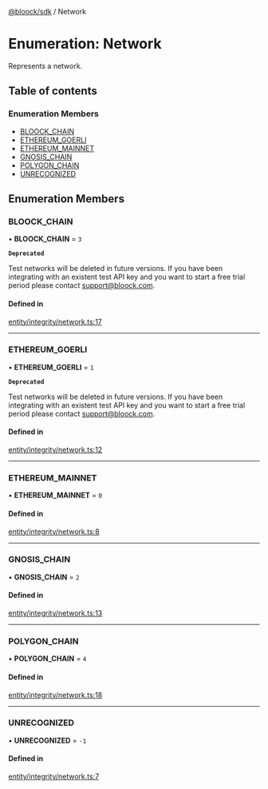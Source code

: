 [@bloock/sdk](../index.md) / Network

# Enumeration: Network

Represents a network.

## Table of contents

### Enumeration Members

- [BLOOCK\_CHAIN](Network-1.md#bloock_chain)
- [ETHEREUM\_GOERLI](Network-1.md#ethereum_goerli)
- [ETHEREUM\_MAINNET](Network-1.md#ethereum_mainnet)
- [GNOSIS\_CHAIN](Network-1.md#gnosis_chain)
- [POLYGON\_CHAIN](Network-1.md#polygon_chain)
- [UNRECOGNIZED](Network-1.md#unrecognized)

## Enumeration Members

### BLOOCK\_CHAIN

• **BLOOCK\_CHAIN** = ``3``

**`Deprecated`**

Test networks will be deleted in future versions. If you have been integrating with an existent test API key and you want to start a free trial period please contact support@bloock.com.

#### Defined in

[entity/integrity/network.ts:17](https://github.com/bloock/bloock-sdk/blob/4afdb4b/languages/js/src/entity/integrity/network.ts#L17)

___

### ETHEREUM\_GOERLI

• **ETHEREUM\_GOERLI** = ``1``

**`Deprecated`**

Test networks will be deleted in future versions. If you have been integrating with an existent test API key and you want to start a free trial period please contact support@bloock.com.

#### Defined in

[entity/integrity/network.ts:12](https://github.com/bloock/bloock-sdk/blob/4afdb4b/languages/js/src/entity/integrity/network.ts#L12)

___

### ETHEREUM\_MAINNET

• **ETHEREUM\_MAINNET** = ``0``

#### Defined in

[entity/integrity/network.ts:8](https://github.com/bloock/bloock-sdk/blob/4afdb4b/languages/js/src/entity/integrity/network.ts#L8)

___

### GNOSIS\_CHAIN

• **GNOSIS\_CHAIN** = ``2``

#### Defined in

[entity/integrity/network.ts:13](https://github.com/bloock/bloock-sdk/blob/4afdb4b/languages/js/src/entity/integrity/network.ts#L13)

___

### POLYGON\_CHAIN

• **POLYGON\_CHAIN** = ``4``

#### Defined in

[entity/integrity/network.ts:18](https://github.com/bloock/bloock-sdk/blob/4afdb4b/languages/js/src/entity/integrity/network.ts#L18)

___

### UNRECOGNIZED

• **UNRECOGNIZED** = ``-1``

#### Defined in

[entity/integrity/network.ts:7](https://github.com/bloock/bloock-sdk/blob/4afdb4b/languages/js/src/entity/integrity/network.ts#L7)
